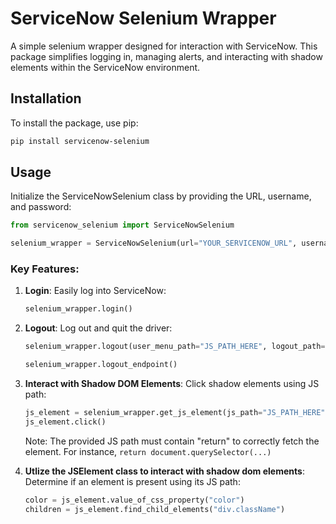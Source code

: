 # ServiceNow Selenium Wrapper

A simple selenium wrapper designed for interaction with ServiceNow. This package simplifies logging in, managing alerts, and interacting with shadow elements within the ServiceNow environment.

## Installation

To install the package, use pip:

```bash
pip install servicenow-selenium
```

## Usage

Initialize the ServiceNowSelenium class by providing the URL, username, and password:

```python
from servicenow_selenium import ServiceNowSelenium

selenium_wrapper = ServiceNowSelenium(url="YOUR_SERVICENOW_URL", username="YOUR_USERNAME", password="YOUR_PASSWORD")
```

### Key Features:

1. **Login**:
   Easily log into ServiceNow:

   ```python
   selenium_wrapper.login()
   ```
2. **Logout**:
   Log out and quit the driver:

   ```python
   selenium_wrapper.logout(user_menu_path="JS_PATH_HERE", logout_path="JS_PATH_HERE")
   ```
   ```python
   selenium_wrapper.logout_endpoint()
   ```
3. **Interact with Shadow DOM Elements**:
   Click shadow elements using JS path:

   ```python
   js_element = selenium_wrapper.get_js_element(js_path="JS_PATH_HERE")
   js_element.click()
   ```
   Note: The provided JS path must contain "return" to correctly fetch the element. For instance, `return document.querySelector(...)`
4. **Utlize the JSElement class to interact with shadow dom elements**:
   Determine if an element is present using its JS path:

   ```python
   color = js_element.value_of_css_property("color")
   children = js_element.find_child_elements("div.className")
   ```
